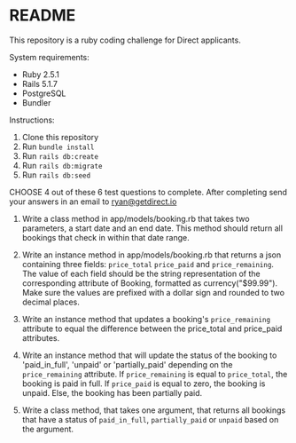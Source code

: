 # README

This repository is a ruby coding challenge for Direct applicants.

System requirements:
* Ruby 2.5.1
* Rails 5.1.7
* PostgreSQL
* Bundler

Instructions:
1. Clone this repository
2. Run `bundle install`
3. Run `rails db:create`
4. Run `rails db:migrate`
5. Run `rails db:seed`

CHOOSE 4 out of these 6 test questions to complete. After completing send your answers in an email to ryan@getdirect.io

  1. Write a class method in app/models/booking.rb that takes two parameters, a start date and an end date. This method should return all bookings that check in within that date range. 
  
  2. Write an instance method in app/models/booking.rb that returns a json containing three fields: `price_total` `price_paid` and `price_remaining`. The value of each field should be the string representation of the corresponding attribute of Booking, formatted as currency("$99.99"). Make sure the values are prefixed with a dollar sign and rounded to two decimal places. 

  3. Write an instance method that updates a booking's `price_remaining` attribute to equal the difference between the price_total and price_paid attributes.

  4. Write an instance method that will update the status of the booking to 'paid_in_full', 'unpaid' or 'partially_paid' depending on the `price_remaining` attribute. If `price_remaining` is equal to `price_total`, the booking is paid in full. If `price_paid` is equal to zero, the booking is unpaid. Else, the booking has been partially paid. 

  5. Write a class method, that takes one argument, that returns all bookings that have a status of `paid_in_full`, `partially_paid` or `unpaid` based on the argument. 
